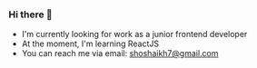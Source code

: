 ### Hi there 👋
- I'm currently looking for work as a junior frontend developer
- At the moment, I'm learning ReactJS
- You can reach me via email: shoshaikh7@gmail.com

<!--
**shoshaikh7/shoshaikh7** is a ✨ _special_ ✨ repository because its `README.md` (this file) appears on your GitHub profile.

Here are some ideas to get you started:

- 🔭 I’m currently working on ...
- 🌱 I’m currently learning ...
- 👯 I’m looking to collaborate on ...
- 🤔 I’m looking for help with ...
- 💬 Ask me about ...
- 📫 How to reach me: ...
- 😄 Pronouns: ...
- ⚡ Fun fact: ...
-->
